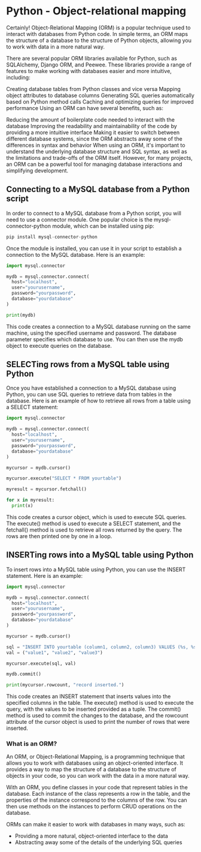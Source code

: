 # Python - Object-relational mapping

Certainly! Object-Relational Mapping (ORM) is a popular technique used to interact with databases from Python code. In simple terms, an ORM maps the structure of a database to the structure of Python objects, allowing you to work with data in a more natural way.

There are several popular ORM libraries available for Python, such as SQLAlchemy, Django ORM, and Peewee. These libraries provide a range of features to make working with databases easier and more intuitive, including:

Creating database tables from Python classes and vice versa
Mapping object attributes to database columns
Generating SQL queries automatically based on Python method calls
Caching and optimizing queries for improved performance
Using an ORM can have several benefits, such as:

Reducing the amount of boilerplate code needed to interact with the database
Improving the readability and maintainability of the code by providing a more intuitive interface
Making it easier to switch between different database systems, since the ORM abstracts away some of the differences in syntax and behavior
When using an ORM, it's important to understand the underlying database structure and SQL syntax, as well as the limitations and trade-offs of the ORM itself. However, for many projects, an ORM can be a powerful tool for managing database interactions and simplifying development.


## Connecting to a MySQL database from a Python script

In order to connect to a MySQL database from a Python script, you will need to use a connector module. One popular choice is the mysql-connector-python module, which can be installed using pip:

```python
pip install mysql-connector-python
```
Once the module is installed, you can use it in your script to establish a connection to the MySQL database. Here is an example:

```python
import mysql.connector

mydb = mysql.connector.connect(
  host="localhost",
  user="yourusername",
  password="yourpassword",
  database="yourdatabase"
)

print(mydb)
```
This code creates a connection to a MySQL database running on the same machine, using the specified username and password. The database parameter specifies which database to use. You can then use the mydb object to execute queries on the database.

## SELECTing rows from a MySQL table using Python

Once you have established a connection to a MySQL database using Python, you can use SQL queries to retrieve data from tables in the database. Here is an example of how to retrieve all rows from a table using a SELECT statement:

```python
import mysql.connector

mydb = mysql.connector.connect(
  host="localhost",
  user="yourusername",
  password="yourpassword",
  database="yourdatabase"
)

mycursor = mydb.cursor()

mycursor.execute("SELECT * FROM yourtable")

myresult = mycursor.fetchall()

for x in myresult:
  print(x)
```
This code creates a cursor object, which is used to execute SQL queries. The execute() method is used to execute a SELECT statement, and the fetchall() method is used to retrieve all rows returned by the query. The rows are then printed one by one in a loop.

## INSERTing rows into a MySQL table using Python

To insert rows into a MySQL table using Python, you can use the INSERT statement. Here is an example:

```python
import mysql.connector

mydb = mysql.connector.connect(
  host="localhost",
  user="yourusername",
  password="yourpassword",
  database="yourdatabase"
)

mycursor = mydb.cursor()

sql = "INSERT INTO yourtable (column1, column2, column3) VALUES (%s, %s, %s)"
val = ("value1", "value2", "value3")

mycursor.execute(sql, val)

mydb.commit()

print(mycursor.rowcount, "record inserted.")
```
This code creates an INSERT statement that inserts values into the specified columns in the table. The execute() method is used to execute the query, with the values to be inserted provided as a tuple. The commit() method is used to commit the changes to the database, and the rowcount attribute of the cursor object is used to print the number of rows that were inserted.

 ### What is an ORM?
 An ORM, or Object-Relational Mapping, is a programming technique that allows you to work with databases using an object-oriented interface. It provides a way to map the structure of a database to the structure of objects in your code, so you can work with the data in a more natural way.

With an ORM, you define classes in your code that represent tables in the database. Each instance of the class represents a row in the table, and the properties of the instance correspond to the columns of the row. You can then use methods on the instances to perform CRUD operations on the database.

ORMs can make it easier to work with databases in many ways, such as:

- Providing a more natural, object-oriented interface to the data
- Abstracting away some of the details of the underlying SQL queries



